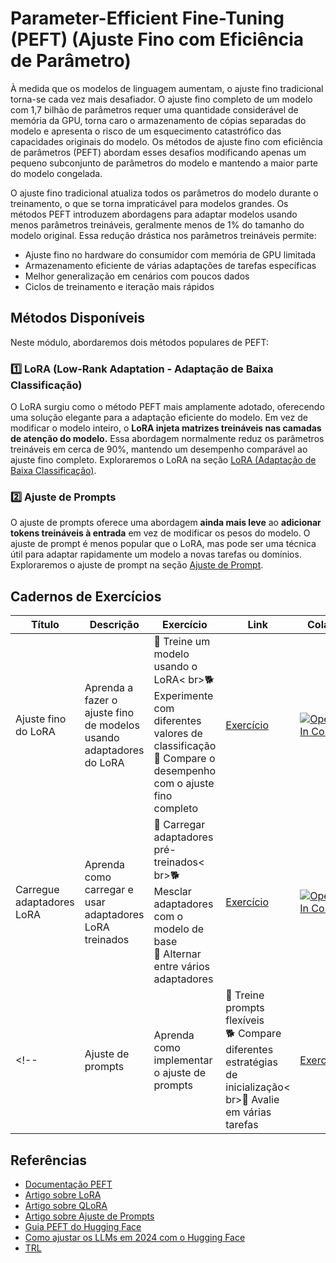 # Parameter-Efficient Fine-Tuning (PEFT) (Ajuste Fino com Eficiência de Parâmetro)

À medida que os modelos de linguagem aumentam, o ajuste fino tradicional torna-se cada vez mais desafiador. O ajuste fino completo de um modelo com 1,7 bilhão de parâmetros requer uma quantidade considerável de memória da GPU, torna caro o armazenamento de cópias separadas do modelo e apresenta o risco de um esquecimento catastrófico das capacidades originais do modelo. Os métodos de ajuste fino com eficiência de parâmetros (PEFT) abordam esses desafios modificando apenas um pequeno subconjunto de parâmetros do modelo e mantendo a maior parte do modelo congelada.

O ajuste fino tradicional atualiza todos os parâmetros do modelo durante o treinamento, o que se torna impraticável para modelos grandes. Os métodos PEFT introduzem abordagens para adaptar modelos usando menos parâmetros treináveis, geralmente menos de 1% do tamanho do modelo original. Essa redução drástica nos parâmetros treináveis permite:

- Ajuste fino no hardware do consumidor com memória de GPU limitada
- Armazenamento eficiente de várias adaptações de tarefas específicas
- Melhor generalização em cenários com poucos dados
- Ciclos de treinamento e iteração mais rápidos

## Métodos Disponíveis

Neste módulo, abordaremos dois métodos populares de PEFT:

### 1️⃣ LoRA (Low-Rank Adaptation - Adaptação de Baixa Classificação)

O LoRA surgiu como o método PEFT mais amplamente adotado, oferecendo uma solução elegante para a adaptação eficiente do modelo. Em vez de modificar o modelo inteiro, o **LoRA injeta matrizes treináveis nas camadas de atenção do modelo.**  Essa abordagem normalmente reduz os parâmetros treináveis em cerca de 90%, mantendo um desempenho comparável ao ajuste fino completo. Exploraremos o LoRA na seção [LoRA (Adaptação de Baixa Classificação)](./lora_adapters.md).

### 2️⃣ Ajuste de Prompts

O ajuste de prompts oferece uma abordagem **ainda mais leve** ao **adicionar tokens treináveis à entrada** em vez de modificar os pesos do modelo. O ajuste de prompt é menos popular que o LoRA, mas pode ser uma técnica útil para adaptar rapidamente um modelo a novas tarefas ou domínios. Exploraremos o ajuste de prompt na seção [Ajuste de Prompt](./prompt_tuning.md).

## Cadernos de Exercícios

| Título | Descrição | Exercício | Link | Colab |
|-------|-------------|----------|------|-------|
| Ajuste fino do LoRA | Aprenda a fazer o ajuste fino de modelos usando adaptadores do LoRA | 🐢 Treine um modelo usando o LoRA< br>🐕 Experimente com diferentes valores de classificação<br>🦁 Compare o desempenho com o ajuste fino completo | [Exercício](./notebooks/finetune_sft_peft.ipynb) | <a target="_blank" href="https://colab.research.google.com/github/kshivendu/smol-course/blob/main/3_parameter_efficient_finetuning/notebooks/finetune_sft_peft.ipynb"><img src="https://colab.research.google.com/assets/colab-badge.svg" alt="Open In Colab"/></a> | |
| Carregue adaptadores LoRA | Aprenda como carregar e usar adaptadores LoRA treinados | 🐢 Carregar adaptadores pré-treinados< br>🐕 Mesclar adaptadores com o modelo de base<br>🦁 Alternar entre vários adaptadores | [Exercício](./notebooks/load_lora_adapter.ipynb) | <a target="_blank" href="https://colab.research.google.com/github/kshivendu/smol-course/blob/main/3_parameter_efficient_finetuning/notebooks/load_lora_adapter.ipynb"><img src="https://colab.research.google.com/assets/colab-badge.svg" alt="Open In Colab"/></a> |
<!-- | Ajuste de prompts | Aprenda como implementar o ajuste de prompts | 🐢 Treine prompts flexíveis<br>🐕 Compare diferentes estratégias de inicialização< br>🦁 Avalie em várias tarefas | [Exercício](./notebooks/prompt_tuning_example.ipynb) | <a target="_blank" href="https://colab.research.google.com/github/kshivendu/smol-course/blob/main/3_parameter_efficient_finetuning/notebooks/prompt_tuning_example.ipynb"><img src="https://colab.research.google.com/assets/colab-badge.svg" alt="Open In Colab"/></a> | -->

## Referências

- [Documentação PEFT](https://huggingface.co/docs/peft)
- [Artigo sobre LoRA](https://arxiv.org/abs/2106.09685)
- [Artigo sobre QLoRA](https://arxiv.org/abs/2305.14314)
- [Artigo sobre Ajuste de Prompts](https://arxiv.org/abs/2104.08691)
- [Guia PEFT do Hugging Face](https://huggingface.co/blog/peft)
- [Como ajustar os LLMs em 2024 com o Hugging Face](https://www.philschmid.de/fine-tune-llms-in-2024-with-trl)
- [TRL](https://huggingface.co/docs/trl/index)
